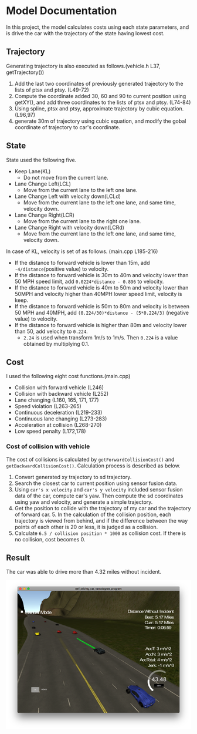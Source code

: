 # Model Documentation

In this project, the model calculates costs using each state parameters, and is drive the car with the trajectory of the state having lowest cost.

## Trajectory

Generating trajectory is also executed as follows.(vehicle.h L37, getTrajectory())

1. Add the last two coordinates of previously generated trajectory to the lists of ptsx and ptsy. (L49-72)
2. Compute the coordinate added 30, 60 and 90 to current position using getXY(), and add three coordinates to the lists of ptsx and ptsy. (L74-84)
3. Using spline, ptsx and ptsy, approximate trajectory by cubic equation. (L96,97)
5. generate 30m of trajectory using cubic equation, and modify the gobal coordinate of trajectory to car's coordinate.

## State

State used the following five.

- Keep Lane(KL)
	- Do not move from the current lane.
- Lane Change Left(LCL)
	- Move from the current lane to the left one lane.
- Lane Change Left with velocity down(LCLd)
	- Move from the current lane to the left one lane, and same time, velocity down.
- Lane Change Right(LCR)
	- Move from the current lane to the right one lane.
- Lane Change Right with velocity down(LCRd)
	- Move from the current lane to the left one lane, and same time, velocity down.

In case of KL, velocity is set of as follows. (main.cpp L185-216)

- If the distance to forward vehicle is lower than 15m, add `-4/distance`(positive value) to velocity.
- If the distance to forward vehicle is 30m to 40m and velocity lower than 50 MPH speed limit, add `0.0224*distance - 0.896` to velocity.
- If the distance to forward vehicle is 40m to 50m and velocity lower than 50MPH and velocity higher than 40MPH lower speed limit, velocity is keep.
- If the distance to forward vehicle is 50m to 80m and velocity is between 50 MPH and 40MPH, add `(0.224/30)*distance - (5*0.224/3)` (negative value) to velocity.
- If the distance to forward vehicle is higher than 80m and velocity lower than 50, add velocity to `0.224`.
	- `2.24` is used when transform 1m/s to 1m/s. Then `0.224` is a value obtained by multiplying 0.1. 

## Cost

I used the following eight cost functions.(main.cpp)

- Collision with forward vehicle (L246)
- Collision with backward vehicle (L252)
- Lane changing (L160, 165, 171, 177)
- Speed violation (L263-265)
- Continuous deceleration (L219-233)
- Continuous lane changing (L273-283)
- Acceleration at collision (L268-270)
- Low speed penalty (L172,178)

### Cost of collision with vehicle
The cost of collisions is calculated by `getForwardCollisionCost()` and `getBackwardCollisionCost()`. Calculation process is described as below.

1. Convert generated xy trajectory to sd trajectory.
2. Search the closest car to current position using sensor fusion data.
3. Using `car's x velocity` and `car's y velocity` included sensor fusion data of the car, compute car's yaw. Then compute the sd coordinates using yaw and velocity, and generate a simple trajectory.
4. Get the position to collide with the trajectory of my car and the trajectory of forward car.
	5. In the calculation of the collision position, each trajectory is viewed from behind, and if the difference between the way points of each other is 20 or less, it is judged as a collision.
6. Calculate `6.5 / collision position * 1000` as collision cost. If there is no collision, cost becomes 0.

## Result
The car was able to drive more than 4.32 miles without incident.

![](./data/result.png)